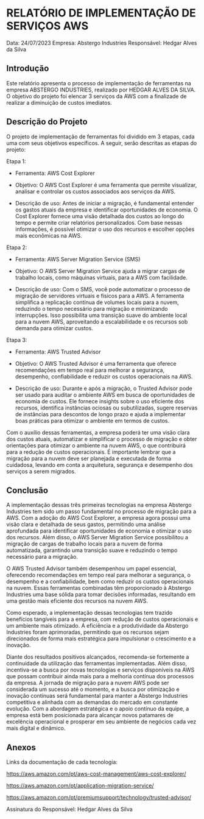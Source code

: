 # RELATÓRIO DE IMPLEMENTAÇÃO DE SERVIÇOS AWS

Data: 24/07/2023
Empresa: Abstergo Industries
Responsável: Hedgar Alves da Silva

## Introdução

Este relatório apresenta o processo de implementação de ferramentas na empresa ABSTERGO INDUSTRIES, realizado por HEDGAR ALVES DA SILVA. O objetivo do projeto foi elencar 3 serviços da AWS com a finalizade de realizar a diminuição de custos imediatos.

## Descrição do Projeto

O projeto de implementação de ferramentas foi dividido em 3 etapas, cada uma com seus objetivos específicos. A seguir, serão descritas as etapas do projeto:

Etapa 1:
- Ferramenta: AWS Cost Explorer

- Objetivo: O AWS Cost Explorer é uma ferramenta que permite visualizar, analisar e controlar os custos associados aos serviços da AWS.

- Descrição de uso: Antes de iniciar a migração, é fundamental entender os gastos atuais da empresa e identificar oportunidades de economia. O Cost Explorer fornece uma visão detalhada dos custos ao longo do tempo e permite criar relatórios personalizados. Com base nessas informações, é possível otimizar o uso dos recursos e escolher opções mais econômicas na AWS.


Etapa 2:
- Ferramenta: AWS Server Migration Service (SMS)

- Objetivo: O AWS Server Migration Service ajuda a migrar cargas de trabalho locais, como máquinas virtuais, para a AWS com facilidade.

- Descrição de uso: Com o SMS, você pode automatizar o processo de migração de servidores virtuais e físicos para a AWS. A ferramenta simplifica a replicação contínua de volumes locais para a nuvem, reduzindo o tempo necessário para migração e minimizando interrupções. Isso possibilita uma transição suave do ambiente local para a nuvem AWS, aproveitando a escalabilidade e os recursos sob demanda para otimizar custos.



Etapa 3:
- Ferramenta: AWS Trusted Advisor

- Objetivo: O AWS Trusted Advisor é uma ferramenta que oferece recomendações em tempo real para melhorar a segurança, desempenho, confiabilidade e reduzir os custos operacionais na AWS.

- Descrição de uso: Durante e após a migração, o Trusted Advisor pode ser usado para auditar o ambiente AWS em busca de oportunidades de economia de custos. Ele fornece insights sobre o uso eficiente dos recursos, identifica instâncias ociosas ou subutilizadas, sugere reservas de instâncias para descontos de longo prazo e ajuda a implementar boas práticas para otimizar o ambiente em termos de custos.

Com o auxílio dessas ferramentas, a empresa poderá ter uma visão clara dos custos atuais, automatizar e simplificar o processo de migração e obter orientações para otimizar o ambiente na nuvem AWS, o que contribuirá para a redução de custos operacionais. É importante lembrar que a migração para a nuvem deve ser planejada e executada de forma cuidadosa, levando em conta a arquitetura, segurança e desempenho dos serviços a serem migrados.

## Conclusão

A implementação dessas três primeiras tecnologias na empresa Abstergo Industries tem sido um passo fundamental no processo de migração para a AWS. Com a adoção do AWS Cost Explorer, a empresa agora possui uma visão clara e detalhada de seus gastos, permitindo uma análise aprofundada para identificar oportunidades de economia e otimizar o uso dos recursos. Além disso, o AWS Server Migration Service possibilitou a migração de cargas de trabalho locais para a nuvem de forma automatizada, garantindo uma transição suave e reduzindo o tempo necessário para a migração.

O AWS Trusted Advisor também desempenhou um papel essencial, oferecendo recomendações em tempo real para melhorar a segurança, o desempenho e a confiabilidade, bem como reduzir os custos operacionais na nuvem. Essas ferramentas combinadas têm proporcionado à Abstergo Industries uma base sólida para tomar decisões informadas, resultando em uma gestão mais eficiente dos recursos na nuvem AWS.

Como esperado, a implementação dessas tecnologias tem trazido benefícios tangíveis para a empresa, com redução de custos operacionais e um ambiente mais otimizado. A eficiência e a produtividade da Abstergo Industries foram aprimoradas, permitindo que os recursos sejam direcionados de forma mais estratégica para impulsionar o crescimento e a inovação.

Diante dos resultados positivos alcançados, recomenda-se fortemente a continuidade da utilização das ferramentas implementadas. Além disso, incentiva-se a busca por novas tecnologias e serviços disponíveis na AWS que possam contribuir ainda mais para a melhoria contínua dos processos da empresa. A jornada de migração para a nuvem AWS pode ser considerada um sucesso até o momento, e a busca por otimização e inovação contínuas será fundamental para manter a Abstergo Industries competitiva e alinhada com as demandas do mercado em constante evolução. Com a abordagem estratégica e o apoio contínuo da equipe, a empresa está bem posicionada para alcançar novos patamares de excelência operacional e prosperar em seu ambiente de negócios cada vez mais digital e dinâmico.

## Anexos

Links da documentação de cada tecnologia:

https://aws.amazon.com/pt/aws-cost-management/aws-cost-explorer/

https://aws.amazon.com/pt/application-migration-service/

https://aws.amazon.com/pt/premiumsupport/technology/trusted-advisor/

Assinatura do Responsável: Hedgar Alves da Silva
